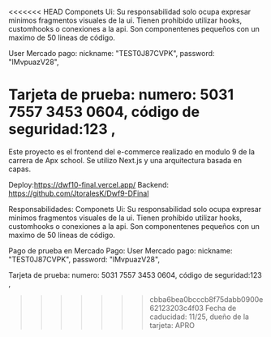 <<<<<<< HEAD
Componets Ui:
Su responsabilidad solo ocupa expresar minimos fragmentos visuales de la ui.
Tienen prohibido utilizar hooks, customhooks o conexiones a la api.
Son componentenes pequeños con un maximo de 50 lineas de código.

User Mercado pago:
nickname: "TEST0J87CVPK",
password: "lMvpuazV28",

Tarjeta de prueba:
numero: 5031 7557 3453 0604,
código de seguridad:123 ,
=======
Este proyecto es el frontend del e-commerce realizado en modulo 9 de la carrera de Apx school. Se utilizo Next.js y una arquitectura basada en capas.

Deploy:https://dwf10-final.vercel.app/
Backend: https://github.com/JtoralesK/Dwf9-DFinal

Responsabilidades:
Componets Ui: 
Su responsabilidad solo ocupa expresar minimos fragmentos visuales de la ui.
Tienen prohibido utilizar hooks, customhooks o conexiones a la api.
Son componentenes pequeños con un maximo de 50 lineas de código.

Pago de prueba en Mercado Pago:
User Mercado pago:
nickname: "TEST0J87CVPK",
password: "lMvpuazV28",

Tarjeta de prueba:
numero: 5031 7557 3453 0604,
código de seguridad:123	,
>>>>>>> cbba6bea0bcccb8f75dabb0900e62123203c4f03
Fecha de caducidad: 11/25,
dueño de la tarjeta: APRO
